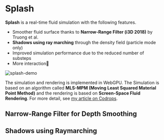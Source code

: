 # Splash
**Splash** is a real-time fluid simulation with the following features.
- Smoother fluid surface thanks to **Narrow-Range Filter (i3D 2018)** by Truong et al.
- **Shadows using ray marching** through the density field (particle mode only)
- Improved simulation performance due to the reduced number of substeps
- More interaction🌊

![splash-demo](https://github.com/user-attachments/assets/6ca54747-59a0-41ea-abc7-5d320302512e)

The simulation and rendering is implemented in WebGPU. The Simulation is based on an algorithm called **MLS-MPM (Moving Least Squared Material Point Method)** and the rendering is based on **Screen-Space Fluid Rendering**. For more detail, see [my article on Codrops](https://tympanus.net/codrops/2025/02/26/webgpu-fluid-simulations-high-performance-real-time-rendering/).
## Narrow-Range Filter for Depth Smoothing
## Shadows using Raymarching
